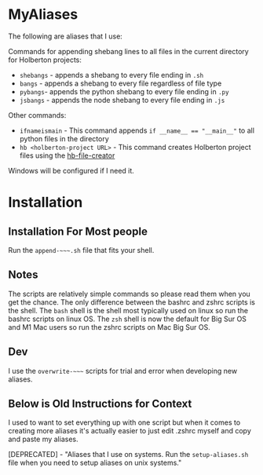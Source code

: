 # MyAliases

The following are aliases that I use:

Commands for appending shebang lines to all files in the current directory for Holberton projects:

- `shebangs` - appends a shebang to every file ending in `.sh`
- `bangs` - appends a shebang to every file regardless of file type
- `pybangs`- appends the python shebang to every file ending in `.py`
- `jsbangs` - appends the node shebang to every file ending in `.js`

Other commands:

- `ifnameismain` - This command appends `if __name__ == "__main__"` to all python files in the directory
- `hb <holberton-project URL>` - This command creates Holberton project files using the [hb-file-creator](https://github.com/tieje/hb-file-creator)

Windows will be configured if I need it.

# Installation

## Installation For Most people

Run the `append-~~~.sh` file that fits your shell.
    
## Notes

The scripts are relatively simple commands so please read them when you get the chance.
The only difference between the bashrc and zshrc scripts is the shell.
The `bash` shell is the shell most typically used on linux so run the bashrc scripts on linux OS.
The `zsh` shell is now the default for Big Sur OS and M1 Mac users so run the zshrc scripts on Mac Big Sur OS.

## Dev

I use the `overwrite-~~~` scripts for trial and error when developing new aliases.

## Below is Old Instructions for Context

I used to want to set everything up with one script but when it comes to creating more aliases it's actually easier to just edit .zshrc myself and copy and paste my aliases.

\[DEPRECATED\] - "Aliases that I use on systems. Run the `setup-aliases.sh` file when you need to setup aliases on unix systems."
